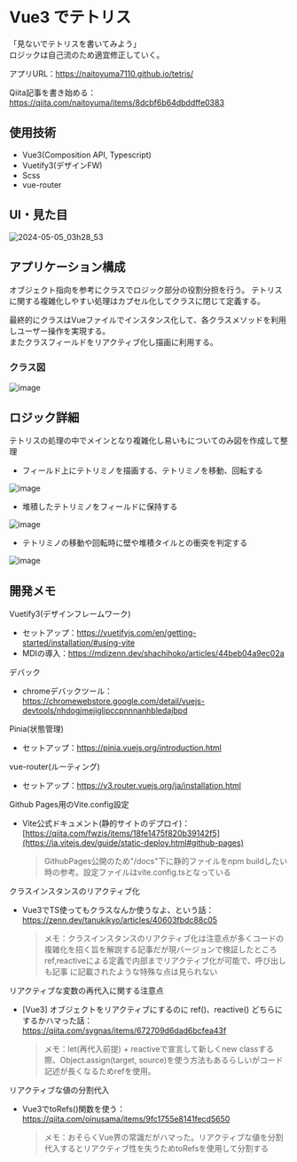 # Vue3 でテトリス

「見ないでテトリスを書いてみよう」  
ロジックは自己流のため適宜修正していく。

アプリURL：https://naitoyuma7110.github.io/tetris/

Qiita記事を書き始める：https://qiita.com/naitoyuma/items/8dcbf6b64dbddffe0383

## 使用技術

- Vue3(Composition API, Typescript)
- Vuetify3(デザインFW)
- Scss
- vue-router

## UI・見た目

![2024-05-05_03h28_53](https://github.com/naitoyuma7110/tetris/assets/128150297/0943763c-46a5-40fc-b680-5ef6f3584fd0)

## アプリケーション構成

オブジェクト指向を参考にクラスでロジック部分の役割分担を行う。
テトリスに関する複雑化しやすい処理はカプセル化してクラスに閉じて定義する。

最終的にクラスはVueファイルでインスタンス化して、各クラスメソッドを利用しユーザー操作を実現する。  
またクラスフィールドをリアクティブ化し描画に利用する。

### クラス図

![image](https://github.com/naitoyuma7110/tetris/assets/128150297/cb0bb880-e235-4c09-9c79-081d88e54293)

## ロジック詳細

テトリスの処理の中でメインとなり複雑化し易いもについてのみ図を作成して整理

- フィールド上にテトリミノを描画する、テトリミノを移動、回転する

![image](https://github.com/naitoyuma7110/tetris/assets/128150297/9307f8de-8180-4a1d-a12d-ded0231d0030)

- 堆積したテトリミノをフィールドに保持する

![image](https://github.com/naitoyuma7110/tetris/assets/128150297/844ee910-66e0-4f85-bd98-4df1b513e59a)

- テトリミノの移動や回転時に壁や堆積タイルとの衝突を判定する

![image](https://github.com/naitoyuma7110/tetris/assets/128150297/356c639d-a746-4760-8c78-bb57896164ee)

## 開発メモ

Vuetify3(デザインフレームワーク)

- セットアップ：https://vuetifyjs.com/en/getting-started/installation/#using-vite
- MDIの導入：https://mdizenn.dev/shachihoko/articles/44beb04a9ec02a

デバック

- chromeデバックツール：https://chromewebstore.google.com/detail/vuejs-devtools/nhdogjmejiglipccpnnnanhbledajbpd

Pinia(状態管理)

- セットアップ：https://pinia.vuejs.org/introduction.html

vue-router(ルーティング)

- セットアップ：https://v3.router.vuejs.org/ja/installation.html

Github Pages用のVite.config設定

- Vite公式ドキュメント(静的サイトのデプロイ)：[https://qiita.com/fwzis/items/18fe1475f820b39142f5](https://ja.vitejs.dev/guide/static-deploy.html#github-pages)

  > GithubPages公開のため"/docs"下に静的ファイルをnpm buildしたい時の参考。設定ファイルはvite.config.tsとなっている

クラスインスタンスのリアクティブ化

- Vue3でTS使ってもクラスなんか使うなよ、という話：https://zenn.dev/tanukikyo/articles/40603fbdc88c05

  > メモ：クラスインスタンスのリアクティブ化は注意点が多くコードの複雑化を招く旨を解説する記事だが現バージョンで検証したところref,reactiveによる定義で内部までリアクティブ化が可能で、呼び出しも記事 に記載されたような特殊な点は見られない

リアクティブな変数の再代入に関する注意点

- [Vue3] オブジェクトをリアクティブにするのに ref()、reactive() どちらにするかハマった話：https://qiita.com/sygnas/items/672709d6dad6bcfea43f

  > メモ：let(再代入前提) + reactiveで宣言して新しくnew classする際、Object.assign(target, source)を使う方法もあるらしいがコード記述が長くなるためrefを使用。

リアクティブな値の分割代入

- Vue3でtoRefs()関数を使う：https://qiita.com/oinusama/items/9fc1755e8141fecd5650

  > メモ：おそらくVue界の常識だがハマった。リアクティブな値を分割代入するとリアクティブ性を失うためtoRefsを使用して分割する

